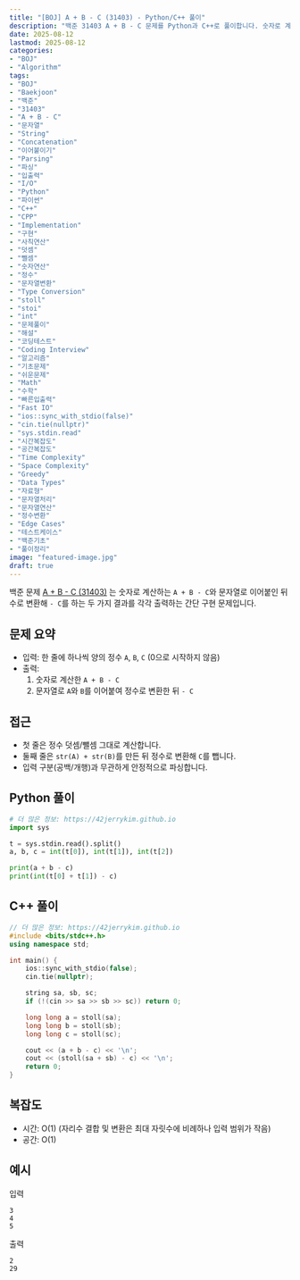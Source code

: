 ```yaml
---
title: "[BOJ] A + B - C (31403) - Python/C++ 풀이"
description: "백준 31403 A + B - C 문제를 Python과 C++로 풀이합니다. 숫자로 계산하는 A + B - C와 문자열을 이어붙인 뒤 int로 변환하여 C를 빼는 연산의 차이를 예제와 함께 설명하고, 빠른 입출력 코드, 복잡도, 테스트 팁까지 간결하게 정리했습니다."
date: 2025-08-12
lastmod: 2025-08-12
categories:
- "BOJ"
- "Algorithm"
tags:
- "BOJ"
- "Baekjoon"
- "백준"
- "31403"
- "A + B - C"
- "문자열"
- "String"
- "Concatenation"
- "이어붙이기"
- "Parsing"
- "파싱"
- "입출력"
- "I/O"
- "Python"
- "파이썬"
- "C++"
- "CPP"
- "Implementation"
- "구현"
- "사칙연산"
- "덧셈"
- "뺄셈"
- "숫자연산"
- "정수"
- "문자열변환"
- "Type Conversion"
- "stoll"
- "stoi"
- "int"
- "문제풀이"
- "해설"
- "코딩테스트"
- "Coding Interview"
- "알고리즘"
- "기초문제"
- "쉬운문제"
- "Math"
- "수학"
- "빠른입출력"
- "Fast IO"
- "ios::sync_with_stdio(false)"
- "cin.tie(nullptr)"
- "sys.stdin.read"
- "시간복잡도"
- "공간복잡도"
- "Time Complexity"
- "Space Complexity"
- "Greedy"
- "Data Types"
- "자료형"
- "문자열처리"
- "문자열연산"
- "정수변환"
- "Edge Cases"
- "테스트케이스"
- "백준기초"
- "풀이정리"
image: "featured-image.jpg"
draft: true
---
```


백준 문제 [A + B - C (31403)](https://www.acmicpc.net/problem/31403) 는 숫자로 계산하는 `A + B - C`와 문자열로 이어붙인 뒤 수로 변환해 `- C`를 하는 두 가지 결과를 각각 출력하는 간단 구현 문제입니다.

## 문제 요약
- 입력: 한 줄에 하나씩 양의 정수 `A`, `B`, `C` (0으로 시작하지 않음)
- 출력:
  1) 숫자로 계산한 `A + B - C`
  2) 문자열로 `A`와 `B`를 이어붙여 정수로 변환한 뒤 `- C`

## 접근
- 첫 줄은 정수 덧셈/뺄셈 그대로 계산합니다.
- 둘째 줄은 `str(A) + str(B)`를 만든 뒤 정수로 변환해 `C`를 뺍니다.
- 입력 구분(공백/개행)과 무관하게 안정적으로 파싱합니다.

## Python 풀이

```python
# 더 많은 정보: https://42jerrykim.github.io
import sys

t = sys.stdin.read().split()
a, b, c = int(t[0]), int(t[1]), int(t[2])

print(a + b - c)
print(int(t[0] + t[1]) - c)
```

## C++ 풀이

```cpp
// 더 많은 정보: https://42jerrykim.github.io
#include <bits/stdc++.h>
using namespace std;

int main() {
    ios::sync_with_stdio(false);
    cin.tie(nullptr);

    string sa, sb, sc;
    if (!(cin >> sa >> sb >> sc)) return 0;

    long long a = stoll(sa);
    long long b = stoll(sb);
    long long c = stoll(sc);

    cout << (a + b - c) << '\n';
    cout << (stoll(sa + sb) - c) << '\n';
    return 0;
}
```

## 복잡도
- 시간: O(1) (자리수 결합 및 변환은 최대 자릿수에 비례하나 입력 범위가 작음)
- 공간: O(1)

## 예시
입력
```
3
4
5
```

출력
```
2
29
```


